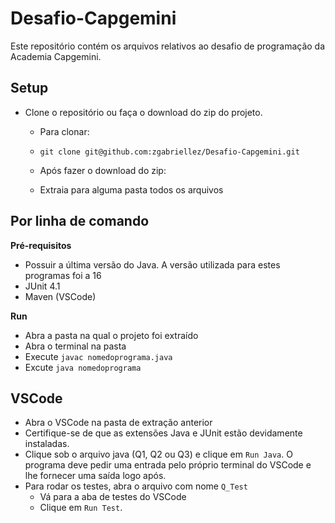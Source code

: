 # Desafio-Capgemini

Este repositório contém os arquivos relativos ao desafio de programação da Academia Capgemini. 

## Setup

* Clone o repositório ou faça o download do zip do projeto. 
  * Para clonar:
   * `git clone git@github.com:zgabriellez/Desafio-Capgemini.git`
  
  * Após fazer o download do zip:
   * Extraia para alguma pasta todos os arquivos

## Por linha de comando
**Pré-requisitos**

* Possuir a última versão do Java. A versão utilizada para estes programas foi a 16
* JUnit 4.1
* Maven (VSCode)

**Run**

* Abra a pasta na qual o projeto foi extraído
* Abra o terminal na pasta
* Execute `javac nomedoprograma.java`
* Excute `java nomedoprograma`

## VSCode

* Abra o VSCode na pasta de extração anterior
* Certifique-se de que as extensões Java e JUnit estão devidamente instaladas.
* Clique sob o arquivo java (Q1, Q2 ou Q3) e clique em `Run Java`. O programa deve pedir uma entrada pelo próprio terminal do VSCode e lhe fornecer uma saída logo após.
* Para rodar os testes, abra o arquivo com nome `Q_Test`
  * Vá para a aba de testes do VSCode
  * Clique em `Run Test`.
